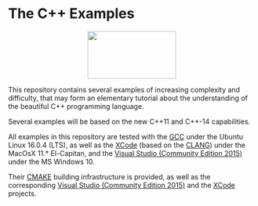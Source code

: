 # The C++ Examples

<center><IMG src="http://davidcanino.github.io/img/logo-sun.jpg" border="0" width="180" height="97"></center><p>

This repository contains several examples of increasing complexity and difficulty, that may form an elementary tutorial about the understanding of the beautiful C++ programming language.<p>Several examples will be based on the new C++11 and C++-14 capabilities.<p>

All examples in this repository are tested with the <A href="http://gcc.gnu.org/">GCC</A> under the Ubuntu Linux 16.0.4 (LTS), as well as the <A href="http://developer.apple.com/xcode/">XCode</A> (based on the <A href="http://clang.llvm.org/">CLANG</A>) under the MacOsX 11.* El-Capitan, and the <A href="http://www.visualstudio.com/">Visual Studio (Community Edition 2015)</A> under the MS Windows 10.

Their <A href="http://cmake.org">CMAKE</A> building infrastructure is provided, as well as the corresponding <A href="http://www.visualstudio.com/">Visual Studio (Community Edition 2015)</A> and the <A href="http://developer.apple.com/xcode/">XCode</A> projects.

